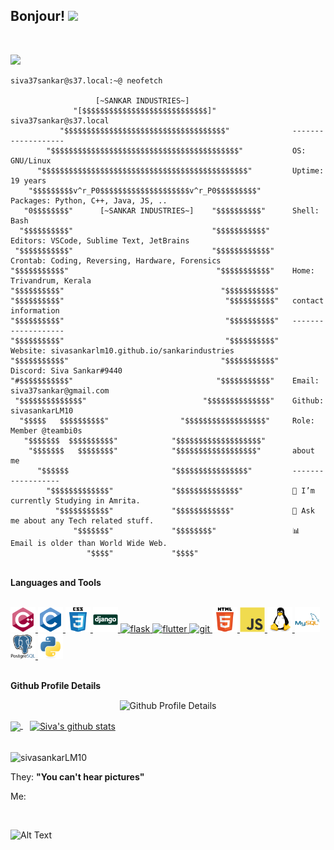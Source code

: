 ## Bonjour! <img src="https://media.giphy.com/media/hvRJCLFzcasrR4ia7z/giphy.gif" width="25px">
<br>

<a href="https://github.com/DenverCoder1/readme-typing-svg"><img src="https://readme-typing-svg.herokuapp.com?lines=I+am+a+Designer;I+am+a+Free+lancer;I+am+a+Programmer;&center=true&width=500&height=50"></a>
<br>

```console
siva37sankar@s37.local:~@ neofetch

                   [~SANKAR INDUSTRIES~]                   
              "[$$$$$$$$$$$$$$$$$$$$$$$$$$$$]"                 siva37sankar@s37.local
           "$$$$$$$$$$$$$$$$$$$$$$$$$$$$$$$$$$$$"              -------------------
        "$$$$$$$$$$$$$$$$$$$$$$$$$$$$$$$$$$$$$$$$$$"           OS: GNU/Linux
      "$$$$$$$$$$$$$$$$$$$$$$$$$$$$$$$$$$$$$$$$$$$$$$"         Uptime: 19 years
    "$$$$$$$$$v^r_P0$$$$$$$$$$$$$$$$$$$$v^r_P0$$$$$$$$$"       Packages: Python, C++, Java, JS, ..
   "0$$$$$$$$"      [~SANKAR INDUSTRIES~]    "$$$$$$$$$$"      Shell: Bash
  "$$$$$$$$$$"                               "$$$$$$$$$$$"     Editors: VSCode, Sublime Text, JetBrains
 "$$$$$$$$$$$"                               "$$$$$$$$$$$$"    Crontab: Coding, Reversing, Hardware, Forensics
"$$$$$$$$$$$"                                 "$$$$$$$$$$$"    Home: Trivandrum, Kerala
"$$$$$$$$$$"                                   "$$$$$$$$$$$"    
"$$$$$$$$$$"                                    "$$$$$$$$$$"   contact information
"$$$$$$$$$$"                                    "$$$$$$$$$$"   -------------------
"$$$$$$$$$$"                                    "$$$$$$$$$$"   Website: sivasankarlm10.github.io/sankarindustries
"$$$$$$$$$$$"                                  "$$$$$$$$$$$"   Discord: Siva Sankar#9440
"#$$$$$$$$$$$"                                "$$$$$$$$$$$"    Email: siva37sankar@gmail.com
 "$$$$$$$$$$$$$$"                          "$$$$$$$$$$$$$$"    Github: sivasankarLM10
  "$$$$$   $$$$$$$$$$"                "$$$$$$$$$$$$$$$$$$"     Role: Member @teambi0s
   "$$$$$$$  $$$$$$$$$$"            "$$$$$$$$$$$$$$$$$$$"      
    "$$$$$$$   $$$$$$$$"            "$$$$$$$$$$$$$$$$$$"       about me
      "$$$$$$                       "$$$$$$$$$$$$$$$$"         ------------------
        "$$$$$$$$$$$$$"             "$$$$$$$$$$$$$$"           🔭 I’m currently Studying in Amrita.
          "$$$$$$$$$$$"             "$$$$$$$$$$$$"             💬 Ask me about any Tech related stuff.
              "$$$$$$$"             "$$$$$$$$"                 📊 Email is older than World Wide Web.
                 "$$$$"             "$$$$"                     
```
<br>
<summary><b>Languages and Tools</b></summary> 
<br>
<p><a href="https://www.w3schools.com/cpp/" target="_blank"> <img src="https://raw.githubusercontent.com/devicons/devicon/master/icons/cplusplus/cplusplus-original.svg" alt="cplusplus" width="40" height="40"/> </a><a href="https://www.cprogramming.com/" target="_blank"> <img src="https://raw.githubusercontent.com/devicons/devicon/master/icons/c/c-original.svg" alt="c" width="40" height="40"/> </a> <a href="https://www.w3schools.com/css/" target="_blank"> <img src="https://raw.githubusercontent.com/devicons/devicon/master/icons/css3/css3-original-wordmark.svg" alt="css3" width="40" height="40"/> </a> <a href="https://www.djangoproject.com/" target="_blank"> <img src="https://raw.githubusercontent.com/devicons/devicon/master/icons/django/django-original.svg" alt="django" width="40" height="40"/> </a> <a href="https://flask.palletsprojects.com/" target="_blank"> <img src="https://www.vectorlogo.zone/logos/pocoo_flask/pocoo_flask-icon.svg" alt="flask" width="40" height="40"/> </a> <a href="https://flutter.dev" target="_blank"> <img src="https://www.vectorlogo.zone/logos/flutterio/flutterio-icon.svg" alt="flutter" width="40" height="40"/> </a> <a href="https://git-scm.com/" target="_blank"> <img src="https://www.vectorlogo.zone/logos/git-scm/git-scm-icon.svg" alt="git" width="40" height="40"/> </a> <a href="https://www.w3.org/html/" target="_blank"> <img src="https://raw.githubusercontent.com/devicons/devicon/master/icons/html5/html5-original-wordmark.svg" alt="html5" width="40" height="40"/> </a> <a href="https://developer.mozilla.org/en-US/docs/Web/JavaScript" target="_blank"> <img src="https://raw.githubusercontent.com/devicons/devicon/master/icons/javascript/javascript-original.svg" alt="javascript" width="40" height="40"/> </a> <a href="https://www.linux.org/" target="_blank"> <img src="https://raw.githubusercontent.com/devicons/devicon/master/icons/linux/linux-original.svg" alt="linux" width="40" height="40"/> </a> <a href="https://www.mysql.com/" target="_blank"> <img src="https://raw.githubusercontent.com/devicons/devicon/master/icons/mysql/mysql-original-wordmark.svg" alt="mysql" width="40" height="40"/> </a> <a href="https://www.postgresql.org" target="_blank"> <img src="https://raw.githubusercontent.com/devicons/devicon/master/icons/postgresql/postgresql-original-wordmark.svg" alt="postgresql" width="40" height="40"/> </a> <a href="https://www.python.org" target="_blank"> <img src="https://raw.githubusercontent.com/devicons/devicon/master/icons/python/python-original.svg" alt="python" width="40" height="40"/> </a> </p> 

<br>
<summary><b>Github Profile Details</b></summary>
<p align="center"><img height="180em" src="https://github-profile-summary-cards.vercel.app/api/cards/profile-details?username=sivasankarLM10&theme=github_dark" alt="Github Profile Details" align = "center"/></p>


<a href="https://github.com/sivasankarLM10">
  <img align="center" src="https://github-readme-stats.vercel.app/api/top-langs/?username=sivasankarLM10&theme=algolia&hide_langs_below=1" />
</a> &ensp;
<a href="https://github.com/sivasankarLM10">
 <img align="center" src="https://github-readme-stats.vercel.app/api?username=sivasankarLM10&show_icons=true&theme=dracula&line_height=27" alt="Siva's github stats"/>
</a>
<br>
<br>
<p><img align="center" src="https://github-readme-streak-stats.herokuapp.com/?user=sivasankarLM10&theme=dark" alt="sivasankarLM10" /></p>
<p>They: <b>"You can't hear pictures"</b></p>
<p>Me:</p>
<br>

![Alt Text](https://tenor.com/view/sigh-dance-gif-23634199.gif)


